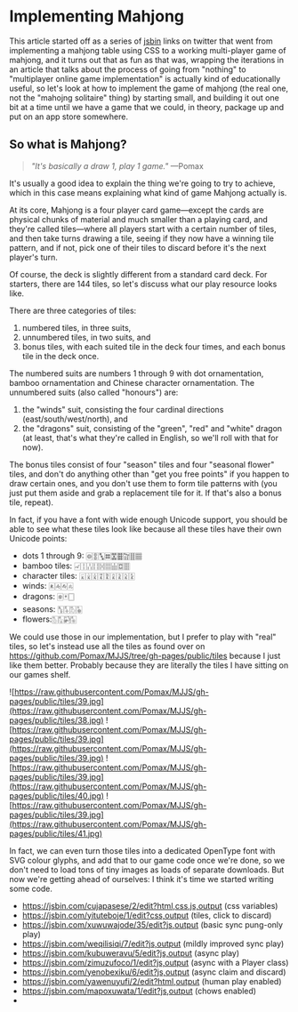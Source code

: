 # Implementing Mahjong

This article started off as a series of [jsbin](https://jsbin.com) links on twitter that went from implementing a mahjong table using CSS to a working multi-player game of mahjong, and it turns out that as fun as that was, wrapping the iterations in an article that talks about the process of going from "nothing" to "multiplayer online game implementation" is actually kind of educationally useful, so let's look at how to implement the game of mahjong (the real one, not the "mahojng solitaire" thing) by starting small, and building it out one bit at a time until we have a game that we could, in theory, package up and put on an app store somewhere.

## So what is Mahjong?

> _"It's basically a draw 1, play 1 game."_
> —Pomax

It's usually a good idea to explain the thing we're going to try to achieve, which in this case means explaining what kind of game Mahjong actually is.

At its core, Mahjong is a four player card game—except the cards are physical chunks of material and much smaller than a playing card, and they're called tiles—where all players start with a certain number of tiles, and then take turns drawing a tile, seeing if they now have a winning tile pattern, and if not, pick one of their tiles to discard before it's the next player's turn.

Of course, the deck is slightly different from a standard card deck. For starters, there are 144 tiles, so let's discuss what our play resource looks like.

There are three categories of tiles:

1. numbered tiles, in three suits,
2. unnumbered tiles, in two suits, and
3. bonus tiles, with each suited tile in the deck four times, and each bonus tile in the deck once.

The numbered suits are numbers 1 through 9 with dot ornamentation, bamboo ornamentation and Chinese character ornamentation. The unnumbered suits (also called "honours") are:

1. the "winds" suit, consisting the four cardinal directions (east/south/west/north), and
2. the "dragons" suit, consisting of the "green", "red" and "white" dragon (at least, that's what they're called in English, so we'll roll with that for now).

The bonus tiles consist of four "season" tiles and four "seasonal flower" tiles, and don't do anything other than "get you free points" if you happen to draw certain ones, and you don't use them to form tile patterns with (you just put them aside and grab a replacement tile for it. If that's also a bonus tile, repeat).

In fact, if you have a font with wide enough Unicode support, you should be able to see what these tiles look like because all these tiles have their own Unicode points:

- dots 1 through 9: 🀙🀚🀛🀜🀝🀞🀟🀠🀡
- bamboo tiles: 🀐🀑🀒🀓🀔🀕🀖🀗🀘
- character tiles: 🀇🀈🀉🀊🀋🀌🀍🀎🀏
- winds: 🀀🀁🀂🀃
- dragons: 🀅🀄🀆
- seasons: 🀦🀧🀨🀩
- flowers:🀢🀣🀤🀥

We could use those in our implementation, but I prefer to play with "real" tiles, so let's instead use all the tiles as found over on https://github.com/Pomax/MJJS/tree/gh-pages/public/tiles because I just like them better. Probably because they are literally the tiles I have sitting on our games shelf.

![https://raw.githubusercontent.com/Pomax/MJJS/gh-pages/public/tiles/39.jpg](https://raw.githubusercontent.com/Pomax/MJJS/gh-pages/public/tiles/38.jpg) ![https://raw.githubusercontent.com/Pomax/MJJS/gh-pages/public/tiles/39.jpg](https://raw.githubusercontent.com/Pomax/MJJS/gh-pages/public/tiles/39.jpg) ![https://raw.githubusercontent.com/Pomax/MJJS/gh-pages/public/tiles/39.jpg](https://raw.githubusercontent.com/Pomax/MJJS/gh-pages/public/tiles/40.jpg) ![https://raw.githubusercontent.com/Pomax/MJJS/gh-pages/public/tiles/39.jpg](https://raw.githubusercontent.com/Pomax/MJJS/gh-pages/public/tiles/41.jpg)

In fact, we can even turn those tiles into a dedicated OpenType font with SVG colour glyphs, and add that to our game code once we're done, so we don't need to load tons of tiny images as loads of separate downloads. But now we're getting ahead of ourselves: I think it's time we started writing some code. 

  
- https://jsbin.com/cujapasese/2/edit?html,css,js,output (css variables)
- https://jsbin.com/yituteboje/1/edit?css,output (tiles, click to discard)
- https://jsbin.com/xuwuwajode/35/edit?js,output (basic sync pung-only play)
- https://jsbin.com/weqilisiqi/7/edit?js,output (mildly improved sync play)
- https://jsbin.com/kubuweravu/5/edit?js,output (async play)
- https://jsbin.com/zimuzufoco/1/edit?js,output (async with a Player class)
- https://jsbin.com/yenobexiku/6/edit?js,output (async claim and discard)
- https://jsbin.com/yawenuyufi/2/edit?html,output (human play enabled)
- https://jsbin.com/mapoxuwata/1/edit?js,output (chows enabled)
- 